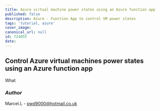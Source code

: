 ```yaml
---
title: Azure virtual machine power states using an Azure function app
published: false
description: Azure - Function App to control VM power states
tags: 'tutorial, azure'
cover_image:
canonical_url: null
id: 724055
date:
---
```


## Control Azure virtual machines power states using an Azure function app

What

### _Author_

Marcel.L - pwd9000@hotmail.co.uk
